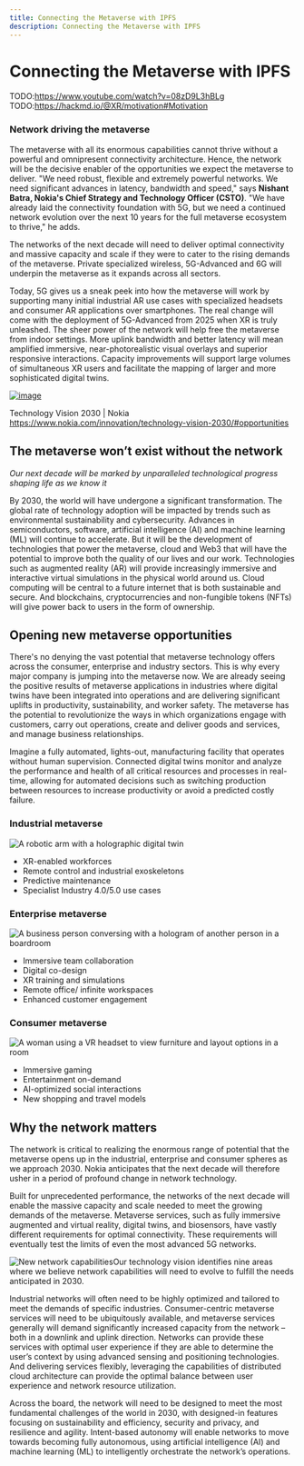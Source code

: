 ```yaml
---
title: Connecting the Metaverse with IPFS
description: Connecting the Metaverse with IPFS
---
```


# Connecting the Metaverse with IPFS

TODO:https://www.youtube.com/watch?v=08zD9L3hBLg
TODO:https://hackmd.io/@XR/motivation#Motivation







### Network driving the metaverse

The metaverse with all its enormous capabilities cannot thrive without a powerful and omnipresent connectivity architecture. Hence, the network will be the decisive enabler of the opportunities we expect the metaverse to deliver. "We need robust, flexible and extremely powerful networks. We need significant advances in latency, bandwidth and speed," says **Nishant Batra, Nokia's Chief Strategy and Technology Officer (CSTO)**. "We have already laid the connectivity foundation with 5G, but we need a continued network evolution over the next 10 years for the full metaverse ecosystem to thrive," he adds.

The networks of the next decade will need to deliver optimal connectivity and massive capacity and scale if they were to cater to the rising demands of the metaverse. Private specialized wireless, 5G-Advanced and 6G will underpin the metaverse as it expands across all sectors.  

Today, 5G gives us a sneak peek into how the metaverse will work by supporting many initial industrial AR use cases with specialized headsets and consumer AR applications over smartphones. The real change will come with the deployment of 5G-Advanced from 2025 when XR is truly unleashed. The sheer power of the network will help free the metaverse from indoor settings. More uplink bandwidth and better latency will mean amplified immersive, near-photorealistic visual overlays and superior responsive interactions. Capacity improvements will support large volumes of simultaneous XR users and facilitate the mapping of larger and more sophisticated digital twins.    

[![image](https://www.nokia.com/sites/default/files/styles/scale_720_width/public/2023-01/capture11.png)](https://www.nokia.com/sites/default/files/2023-01/capture11.png)





Technology Vision 2030 | Nokia
https://www.nokia.com/innovation/technology-vision-2030/#opportunities



## The metaverse won’t exist without the network

*Our next decade will be marked by unparalleled technological progress shaping life as we know it*

By 2030, the world will have undergone a significant transformation. The global rate of technology adoption will be impacted by trends such as environmental sustainability and cybersecurity. Advances in semiconductors, software, artificial intelligence (AI) and machine learning (ML) will continue to accelerate. But it will be the development of technologies that power the metaverse, cloud and Web3 that will have the potential to improve both the quality of our lives and our work. Technologies such as augmented reality (AR) will provide increasingly immersive and interactive virtual simulations in the physical world around us. Cloud computing will be central to a future internet that is both sustainable and secure. And blockchains, cryptocurrencies and non-fungible tokens (NFTs) will give power back to users in the form of ownership.



## Opening new metaverse opportunities

There's no denying the vast potential that metaverse technology offers across the consumer, enterprise and industry sectors. This is why every major company is jumping into the metaverse now. We are already seeing the positive results of metaverse applications in industries where digital twins have been integrated into operations and are delivering significant uplifts in productivity, sustainability, and worker safety. The metaverse has the potential to revolutionize the ways in which organizations engage with customers, carry out operations, create and deliver goods and services, and manage business relationships.

Imagine a fully automated, lights-out, manufacturing facility that operates without human supervision. Connected digital twins monitor and analyze the performance and health of all critical resources and processes in real-time, allowing for automated decisions such as switching production between resources to increase productivity or avoid a predicted costly failure.

### Industrial metaverse

![A robotic arm with a holographic digital twin](https://www.nokia.com/sites/default/files/styles/scale_720_width/public/2022-09/industrial-metaverse_1080x1080px.jpeg)

- XR-enabled workforces
- Remote control and industrial exoskeletons
- Predictive maintenance
- Specialist Industry 4.0/5.0 use cases

### Enterprise metaverse

![A business person conversing with a hologram of another person in a boardroom](https://www.nokia.com/sites/default/files/styles/scale_720_width/public/2022-09/thumbnail_nokia-1728-tech-vision-2030-master_1080x1080.jpg)

- Immersive team collaboration
- Digital co-design
- XR training and simulations
- Remote office/ infinite workspaces
- Enhanced customer engagement

### Consumer metaverse

![A woman using a VR headset to view furniture and layout options in a room](https://www.nokia.com/sites/default/files/styles/scale_720_width/public/2022-09/consumer-metaverse_1080x1080px.jpeg)

- Immersive gaming
- Entertainment on-demand
- AI-optimized social interactions
- New shopping and travel models



## Why the network matters

The network is critical to realizing the enormous range of potential that the metaverse opens up in the industrial, enterprise and consumer spheres as we approach 2030. Nokia anticipates that the next decade will therefore usher in a period of profound change in network technology.

Built for unprecedented performance, the networks of the next decade will enable the massive capacity and scale needed to meet the growing demands of the metaverse. Metaverse services, such as fully immersive augmented and virtual reality, digital twins, and biosensors, have vastly different requirements for optimal connectivity. These requirements will eventually test the limits of even the most advanced 5G networks.



![New network capabilities](https://www.nokia.com/sites/default/files/inline-images/new-network-capabilities-tight.jpg?impolicy=.auto&imwidth=1024)Our technology vision identifies nine areas where we believe network capabilities will need to evolve to fulfill the needs anticipated in 2030.



Industrial networks will often need to be highly optimized and tailored to meet the demands of specific industries. Consumer-centric metaverse services will need to be ubiquitously available, and metaverse services generally will demand significantly increased capacity from the network – both in a downlink and uplink direction. Networks can provide these services with optimal user experience if they are able to determine the user’s context by using advanced sensing and positioning technologies. And delivering services flexibly, leveraging the capabilities of distributed cloud architecture can provide the optimal balance between user experience and network resource utilization.

Across the board, the network will need to be designed to meet the most fundamental challenges of the world in 2030, with designed-in features focusing on sustainability and efficiency, security and privacy, and resilience and agility. Intent-based autonomy will enable networks to move towards becoming fully autonomous, using artificial intelligence (AI) and machine learning (ML) to intelligently orchestrate the network’s operations.
